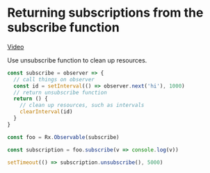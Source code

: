 # Returning subscriptions from the subscribe function
[Video](https://egghead.io/lessons/rxjs-returning-subscriptions-from-the-subscribe-function)

Use unsubscribe function to clean up resources.

```js
const subscribe = observer => {
  // call things on observer
  const id = setInterval(() => observer.next('hi'), 1000)
  // return unsubscribe function
  return () {
    // clean up resources, such as intervals
    clearInterval(id)
  }
}

const foo = Rx.Observable(subscribe)

const subscription = foo.subscribe(v => console.log(v))

setTimeout(() => subscription.unsubscribe(), 5000)
```
